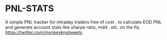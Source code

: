 # PNL-STATS
A simple PNL tracker for intraday traders free of cost , to calculate EOD PNL and generate account stats like sharpe ratio, mdd , etc. on the fly.
https://twitter.com/monkeykngtweets
